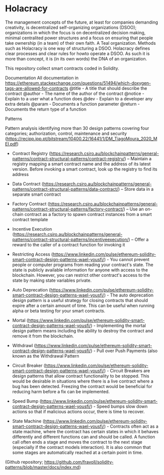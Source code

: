 # Holacracy

The management concepts of the future, at least for companies demanding creativity, is decentralized self-organizing organizations (DSOO); organizations in which the focus is on decentralized decision making, minimal centralited power structures and a focus on ensuring that people take ownership (in a team) of their own faith. A Teal organization.
Methods such as Holacracy is one way of structuring a DSOO. Holacracy defines clear processes and clear rules for howto operate a DSOO. As such it is more than concept, it is (in its own words) the DNA of an organization. 

This repository collect smart contracts coded in Solidity.

Documentation
All documentation in https://ethereum.stackexchange.com/questions/51494/which-doxygen-tags-are-allowed-for-contracts
@title - A title that should describe the contract
@author - The name of the author of the contract
@notice - Explain to a user what a function does
@dev - Explain to a developer any extra details
@param - Documents a function parameter
@return - Documents the return type of a function

Patterns

Pattern analysis identifying more than 30 design patterns covering four categories; authorization, control, maintenance and security (https://recipp.ipp.pt/bitstream/10400.22/16441/1/DM_TiagoMoura_2020_MEI.pdf)

* Contract Registry (https://research.csiro.au/blockchainpatterns/general-patterns/contract-structural-patterns/contract-registry/) – Maintain a registry mapping a smart contract name and the address of its latest version. Before invoking a smart contract, look up the registry to find its address

* Data Contract (https://research.csiro.au/blockchainpatterns/general-patterns/contract-structural-patterns/data-contract/) – Store data in a separate smart contract

* Factory Contract (https://research.csiro.au/blockchainpatterns/general-patterns/contract-structural-patterns/factory-contract/) – Use an on-chain contract as a factory to spawn contract instances from a smart contract template

* Incentive Execution (https://research.csiro.au/blockchainpatterns/general-patterns/contract-structural-patterns/incentiveexecution/) – Offer a reward to the caller of a contract function for invoking it

* Restricting Access (https://www.linkedin.com/pulse/ethereum-solidity-smart-contract-design-patterns-wael-yousfi/) - You cannot prevent people or computer programs from reading your contract's state. The state is publicly available information for anyone with access to the blockchain. However, you can restrict other contract's access to the state by making state variables private.

* Auto Deprecation (https://www.linkedin.com/pulse/ethereum-solidity-smart-contract-design-patterns-wael-yousfi/) - The auto deprecation design pattern is a useful strategy for closing contracts that should expire after a certain amount of time. This can be useful when running alpha or beta testing for your smart contracts.

* Mortal (https://www.linkedin.com/pulse/ethereum-solidity-smart-contract-design-patterns-wael-yousfi/) - Implementing the mortal design pattern means including the ability to destroy the contract and remove it from the blockchain.

* Withdrawl (https://www.linkedin.com/pulse/ethereum-solidity-smart-contract-design-patterns-wael-yousfi/) - Pull over Push Payments (also known as the Withdrawal Pattern

* Circuit Breaker (https://www.linkedin.com/pulse/ethereum-solidity-smart-contract-design-patterns-wael-yousfi/) - Circuit Breakers are design patterns that allow contract functionality to be stopped. This would be desirable in situations where there is a live contract where a bug has been detected. Freezing the contract would be beneficial for reducing harm before a fix can be implemented.

* Speed Bump (https://www.linkedin.com/pulse/ethereum-solidity-smart-contract-design-patterns-wael-yousfi/) - Speed bumps slow down actions so that if malicious actions occur, there is time to recover.

* State Machine (https://www.linkedin.com/pulse/ethereum-solidity-smart-contract-design-patterns-wael-yousfi/) - Contracts often act as a state machine, where the contract has certain states in which it behaves differently and different functions can and should be called. A function call often ends a stage and moves the contract to the next stage (especially if the contract models interaction). It is also common that some stages are automatically reached at a certain point in time.

(Github repository; https://github.com/fravoll/solidity-patterns/blob/master/docs/index.md)
